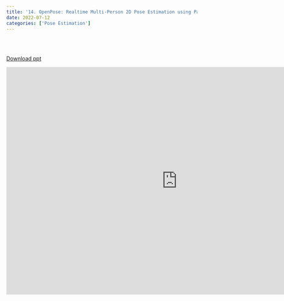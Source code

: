 ```yaml
---
title: '14. OpenPose: Realtime Multi-Person 2D Pose Estimation using Part Affinity Fields'
date: 2022-07-12 
categories: ['Pose Estimation']
---
```


<br><br>

[Download ppt](/ppt/14.pptx)

<center>
<iframe src="https://docs.google.com/presentation/d/e/2PACX-1vTRtaNDnE01Ef6xyrJ3t4L3RnH9PxGzb4NgQ_3O5vupjl4FyWKVjjc0KyocAZ_nBw/embed?start=false&loop=false&delayms=3000" frameborder="0" width="900" height="600" allowfullscreen="true" mozallowfullscreen="true" webkitallowfullscreen="true min-width="350px"></iframe>
</center>

<br>

<script src="https://utteranc.es/client.js"
        repo="RTOS-KGU/RTOS-utterances-comment"
        issue-term="pathname"
        label="Comment"
        theme="github-light"
        crossorigin="anonymous"
        async>
</script>